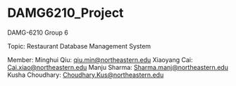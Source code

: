 # DAMG6210_Project
DAMG-6210 Group 6

Topic: 
Restaurant Database Management System

Member:
Minghui Qiu: qiu.min@northeastern.edu
Xiaoyang Cai:	Cai.xiao@northeastern.edu
Manju Sharma:	Sharma.manj@northeastern.edu
Kusha Choudhary:	Choudhary.Kus@northeastern.edu
